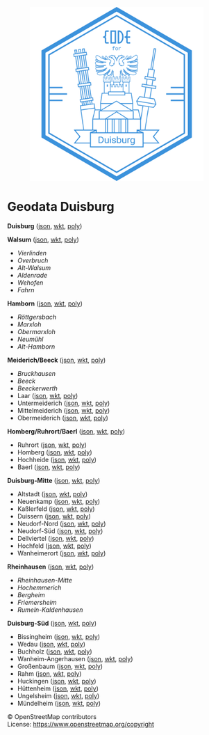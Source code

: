 <p align="center"><img width="400" src="https://raw.githubusercontent.com/codeforduisburg/Logo/default/logo.png"></p>

# Geodata Duisburg


**Duisburg** ([json](json/000_duisburg.json), [wkt](wkt/000_duisburg.wkt), [poly](poly/000_duisburg.poly))  

**Walsum** ([json](json/100_walsum.json), [wkt](wkt/100_walsum.wkt), [poly](poly/100_walsum.poly))  
* *Vierlinden*  
* *Overbruch*  
* *Alt-Walsum*  
* *Aldenrade*  
* *Wehofen*  
* *Fahrn*  

**Hamborn** ([json](json/200_hamborn.json), [wkt](wkt/200_hamborn.wkt), [poly](poly/200_hamborn.poly))  
* *Röttgersbach*  
* *Marxloh*  
* *Obermarxloh*  
* *Neumühl*  
* *Alt-Hamborn*  

**Meiderich/Beeck** ([json](json/300_meiderich-beeck.json), [wkt](wkt/300_meiderich-beeck.wkt), [poly](poly/300_meiderich-beeck.poly))  
* *Bruckhausen*  
* *Beeck*  
* *Beeckerwerth*  
* Laar ([json](json/304_laar.json), [wkt](wkt/304_laar.wkt), [poly](poly/304_laar.poly))  
* Untermeiderich ([json](json/305_untermeiderich.json), [wkt](wkt/305_untermeiderich.wkt), [poly](poly/305_untermeiderich.poly))  
* Mittelmeiderich ([json](json/306_mittelmeiderich.json), [wkt](wkt/306_mittelmeiderich.wkt), [poly](poly/306_mittelmeiderich.poly))  
* Obermeiderich ([json](json/307_obermeiderich.json), [wkt](wkt/307_obermeiderich.wkt), [poly](poly/307_obermeiderich.poly))  

**Homberg/Ruhrort/Baerl** ([json](json/400_homberg-ruhrort-baerl.json), [wkt](wkt/400_homberg-ruhrort-baerl.wkt), [poly](poly/400_homberg-ruhrort-baerl.poly))  
* Ruhrort ([json](json/401_ruhrort.json), [wkt](wkt/401_ruhrort.wkt), [poly](poly/401_ruhrort.poly))  
* Homberg ([json](json/402_homberg.json), [wkt](wkt/402_homberg.wkt), [poly](poly/402_homberg.poly))  
* Hochheide ([json](json/403_hochheide.json), [wkt](wkt/403_hochheide.wkt), [poly](poly/403_hochheide.poly))  
* Baerl ([json](json/404_baerl.json), [wkt](wkt/404_baerl.wkt), [poly](poly/404_baerl.poly))  

**Duisburg-Mitte** ([json](json/500_duisburg-mitte.json), [wkt](wkt/500_duisburg-mitte.wkt), [poly](poly/500_duisburg-mitte.poly))  
* Altstadt ([json](json/501_altstadt.json), [wkt](wkt/501_altstadt.wkt), [poly](poly/501_altstadt.poly))  
* Neuenkamp ([json](json/502_neuenkamp.json), [wkt](wkt/502_neuenkamp.wkt), [poly](poly/502_neuenkamp.poly))  
* Kaßlerfeld ([json](json/503_kasslerfeld.json), [wkt](wkt/503_kasslerfeld.wkt), [poly](poly/503_kasslerfeld.poly))  
* Duissern ([json](json/504_duissern.json), [wkt](wkt/504_duissern.wkt), [poly](poly/504_duissern.poly))  
* Neudorf-Nord ([json](json/505_neudorf-nord.json), [wkt](wkt/505_neudorf-nord.wkt), [poly](poly/505_neudorf-nord.poly))  
* Neudorf-Süd ([json](json/506_neudorf-sued.json), [wkt](wkt/506_neudorf-sued.wkt), [poly](poly/506_neudorf-sued.poly))  
* Dellviertel ([json](json/507_dellviertel.json), [wkt](wkt/507_dellviertel.wkt), [poly](poly/507_dellviertel.poly))  
* Hochfeld ([json](json/508_hochfeld.json), [wkt](wkt/508_hochfeld.wkt), [poly](poly/508_hochfeld.poly))  
* Wanheimerort ([json](json/509_wanheimerort.json), [wkt](wkt/509_wanheimerort.wkt), [poly](poly/509_wanheimerort.poly))  

**Rheinhausen** ([json](json/600_rheinhausen.json), [wkt](wkt/600_rheinhausen.wkt), [poly](poly/600_rheinhausen.poly))  
* *Rheinhausen-Mitte*  
* *Hochemmerich*  
* *Bergheim*  
* *Friemersheim*  
* *Rumeln-Kaldenhausen*  

**Duisburg-Süd** ([json](json/700_duisburg-sued.json), [wkt](wkt/700_duisburg-sued.wkt), [poly](poly/700_duisburg-sued.poly))  
* Bissingheim ([json](json/701_bissingheim.json), [wkt](wkt/701_bissingheim.wkt), [poly](poly/701_bissingheim.poly))  
* Wedau ([json](json/702_wedau.json), [wkt](wkt/702_wedau.wkt), [poly](poly/702_wedau.poly))  
* Buchholz ([json](json/703_buchholz.json), [wkt](wkt/703_buchholz.wkt), [poly](poly/703_buchholz.poly))  
* Wanheim-Angerhausen ([json](json/704_wanheim-angerhausen.json), [wkt](wkt/704_wanheim-angerhausen.wkt), [poly](poly/704_wanheim-angerhausen.poly))  
* Großenbaum ([json](json/705_grossenbaum.json), [wkt](wkt/705_grossenbaum.wkt), [poly](poly/705_grossenbaum.poly))  
* Rahm ([json](json/706_rahm.json), [wkt](wkt/706_rahm.wkt), [poly](poly/706_rahm.poly))  
* Huckingen ([json](json/707_huckingen.json), [wkt](wkt/707_huckingen.wkt), [poly](poly/707_huckingen.poly))  
* Hüttenheim ([json](json/708_huettenheim.json), [wkt](wkt/708_huettenheim.wkt), [poly](poly/708_huettenheim.poly))  
* Ungelsheim ([json](json/709_ungelsheim.json), [wkt](wkt/709_ungelsheim.wkt), [poly](poly/709_ungelsheim.poly))  
* Mündelheim ([json](json/710_muendelheim.json), [wkt](wkt/710_muendelheim.wkt), [poly](poly/710_muendelheim.poly))  
  
  
© OpenStreetMap contributors  
License: https://www.openstreetmap.org/copyright